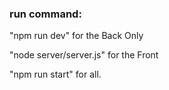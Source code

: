 ### run command:
"npm run dev" for the Back Only

"node server/server.js" for the Front

"npm run start" for all. 
